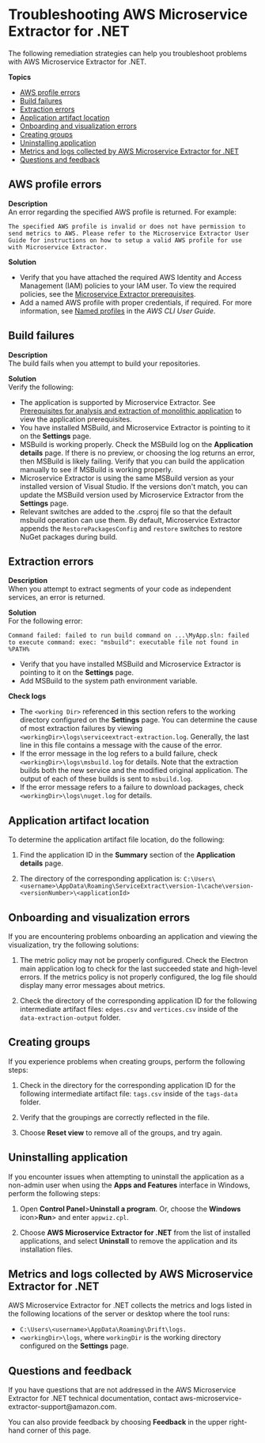 # Troubleshooting AWS Microservice Extractor for \.NET<a name="microservice-extractor-troubleshooting"></a>

The following remediation strategies can help you troubleshoot problems with AWS Microservice Extractor for \.NET\.

**Topics**
+ [AWS profile errors](#troubleshooting-failure-profile-checker)
+ [Build failures](#troubleshooting-build)
+ [Extraction errors](#troubleshooting-extraction)
+ [Application artifact location](#troubleshooting-logs)
+ [Onboarding and visualization errors](#troubleshooting-onboarding)
+ [Creating groups](#troubleshooting-groups)
+ [Uninstalling application](#troubleshooting-uninstalling)
+ [Metrics and logs collected by AWS Microservice Extractor for \.NET](#troubleshooting-metrics-logs)
+ [Questions and feedback](#troubleshooting-questions)

## AWS profile errors<a name="troubleshooting-failure-profile-checker"></a>

**Description**  
An error regarding the specified AWS profile is returned\. For example:

```
The specified AWS profile is invalid or does not have permission to send metrics to AWS. Please refer to the Microservice Extractor User Guide for instructions on how to setup a valid AWS profile for use with Microservice Extractor.
```

**Solution**
+ Verify that you have attached the required AWS Identity and Access Management \(IAM\) policies to your IAM user\. To view the required policies, see the [Microservice Extractor prerequisites](microservice-extractor-prerequisites.md)\.
+ Add a named AWS profile with proper credentials, if required\. For more information, see [Named profiles](https://docs.aws.amazon.com/cli/latest/userguide/cli-configure-profiles.html) in the *AWS CLI User Guide*\.

## Build failures<a name="troubleshooting-build"></a>

**Description**  
The build fails when you attempt to build your repositories\.

**Solution**  
Verify the following:
+ The application is supported by Microservice Extractor\. See [Prerequisites for analysis and extraction of monolithic application](microservice-extractor-prerequisites.md#microservice-extractor-prerequisites-analysis-extraction) to view the application prerequisites\.
+ You have installed MSBuild, and Microservice Extractor is pointing to it on the **Settings** page\.
+ MSBuild is working properly\. Check the MSBuild log on the **Application details** page\. If there is no preview, or choosing the log returns an error, then MSBuild is likely failing\. Verify that you can build the application manually to see if MSBuild is working properly\.
+ Microservice Extractor is using the same MSBuild version as your installed version of Visual Studio\. If the versions don't match, you can update the MSBuild version used by Microservice Extractor from the **Settings** page\.
+ Relevant switches are added to the \.csproj file so that the default msbuild operation can use them\. By default, Microservice Extractor appends the `RestorePackagesConfig` and `restore` switches to restore NuGet packages during build\.

## Extraction errors<a name="troubleshooting-extraction"></a>

**Description**  
When you attempt to extract segments of your code as independent services, an error is returned\.

**Solution**  
For the following error:

```
Command failed: failed to run build command on ...\MyApp.sln: failed to execute command: exec: "msbuild": executable file not found in %PATH%
```
+ Verify that you have installed MSBuild and Microservice Extractor is pointing to it on the **Settings** page\.
+ Add MSBuild to the system path environment variable\.

**Check logs**
+ The `<working Dir>` referenced in this section refers to the working directory configured on the **Settings** page\. You can determine the cause of most extraction failures by viewing `<workingDir>\logs\serviceextract-extraction.log`\. Generally, the last line in this file contains a message with the cause of the error\.
+ If the error message in the log refers to a build failure, check `<workingDir>\logs\msbuild.log` for details\. Note that the extraction builds both the new service and the modified original application\. The output of each of these builds is sent to `msbuild.log`\.
+ If the error message refers to a failure to download packages, check `<workingDir>\logs\nuget.log` for details\.

## Application artifact location<a name="troubleshooting-logs"></a>

To determine the application artifact file location, do the following:

1. Find the application ID in the **Summary** section of the **Application details** page\.

1. The directory of the corresponding application is: `C:\Users\<username>\AppData\Roaming\ServiceExtract\version-1\cache\version-<versionNumber>\<applicationId>`

## Onboarding and visualization errors<a name="troubleshooting-onboarding"></a>

If you are encountering problems onboarding an application and viewing the visualization, try the following solutions:

1. The metric policy may not be properly configured\. Check the Electron main application log to check for the last succeeded state and high\-level errors\. If the metrics policy is not properly configured, the log file should display many error messages about metrics\.

1. Check the directory of the corresponding application ID for the following intermediate artifact files: `edges.csv` and `vertices.csv` inside of the `data-extraction-output` folder\.

## Creating groups<a name="troubleshooting-groups"></a>

If you experience problems when creating groups, perform the following steps:

1. Check in the directory for the corresponding application ID for the following intermediate artifact file: `tags.csv` inside of the `tags-data` folder\.

1. Verify that the groupings are correctly reflected in the file\.

1. Choose **Reset view** to remove all of the groups, and try again\.

## Uninstalling application<a name="troubleshooting-uninstalling"></a>

If you encounter issues when attempting to uninstall the application as a non\-admin user when using the **Apps and Features** interface in Windows, perform the following steps:

1. Open **Control Panel**>**Uninstall a program**\. Or, choose the **Windows** icon>**Run**> and enter `appwiz.cpl`\.

1. Choose **AWS Microservice Extractor for \.NET** from the list of installed applications, and select **Uninstall** to remove the application and its installation files\.

## Metrics and logs collected by AWS Microservice Extractor for \.NET<a name="troubleshooting-metrics-logs"></a>

AWS Microservice Extractor for \.NET collects the metrics and logs listed in the following locations of the server or desktop where the tool runs:
+ `C:\Users\<username>\AppData\Roaming\Drift\logs.`
+ `<workingDir>\logs`, where `workingDir` is the working directory configured on the **Settings** page\.

## Questions and feedback<a name="troubleshooting-questions"></a>

If you have questions that are not addressed in the AWS Microservice Extractor for \.NET technical documentation, contact aws\-microservice\-extractor\-support@amazon\.com\.

You can also provide feedback by choosing **Feedback** in the upper right\-hand corner of this page\.
